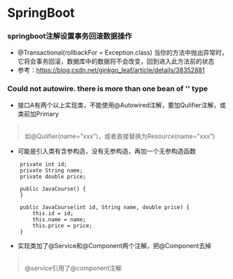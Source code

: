 # SpringBoot

### springboot注解设置事务回滚数据操作
- @Transactional(rollbackFor = Exception.class) 当你的方法中抛出异常时，它将会事务回滚，数据库中的数据将不会改变，回到进入此方法前的状态
- 参考：https://blog.csdn.net/ginkgo_leaf/article/details/38352881

### Could not autowire. there is more than one bean of '' type
- 接口A有两个以上实现类，不能使用@Autowired注解，要加Qulifier注解，或类前加Primary
><br/>如@Qulifier(name="xxx")，或者直接替换为Resource(name="xxx")
- 可能是引入类有含参构造，没有无参构造，再加一个无参构造函数
```
	private int id;
    private String name;
    private double price;

    public JavaCourse() {
    }

    public JavaCourse(int id, String name, double price) {
        this.id = id;
        this.name = name;
        this.price = price;
    }
```
- 实现类加了@Service和@Component两个注解，把@Component去掉
><br/>@service引用了@component注解

